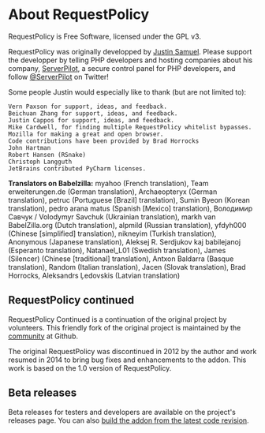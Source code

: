 # About RequestPolicy

RequestPolicy is Free Software, licensed under the GPL v3.

RequestPolicy was originally developped by [Justin Samuel](https://github.com/jsamuel). Please support the developper by telling PHP developers and hosting companies about his company, [ServerPilot](https://serverpilot.io), a secure control panel for PHP developers, and follow [@ServerPilot](https://twitter.com/@ServerPilot) on Twitter!

Some people Justin would especially like to thank (but are not limited to):

    Vern Paxson for support, ideas, and feedback.
    Beichuan Zhang for support, ideas, and feedback.
    Justin Cappos for support, ideas, and feedback.
    Mike Cardwell, for finding multiple RequestPolicy whitelist bypasses.
    Mozilla for making a great and open browser.
    Code contributions have been provided by Brad Horrocks
    John Hartman
    Robert Hansen (RSnake)
    Christoph Langguth
    JetBrains contributed PyCharm licenses.

**Translators on Babelzilla:** myahoo (French translation), Team erweiterungen.de (German translation), Archaeopteryx (German translation), petruc (Portuguese [Brazil] translation), Sumin Byeon (Korean translation), pedro arana matus (Spanish [Mexico] translation), Володимир Савчук / Volodymyr Savchuk (Ukrainian translation), markh van BabelZilla.org (Dutch translation), alpmild (Russian translation), yfdyh000 (Chinese [simplified] translation), nikneyim (Turkish translation), Anonymous (Japanese translation), Aleksej R. Serdjukov kaj babilejanoj (Esperanto translation), Natanael_L01 (Swedish translation), James (Silencer) (Chinese [traditional] translation), Antxon Baldarra (Basque translation), Random (Italian translation), Jacen (Slovak translation), Brad Horrocks, Aleksandrs Ļedovskis (Latvian translation)


## RequestPolicy continued

RequestPolicy Continued is a continuation of the original project by volunteers. This friendly fork of the original project is maintained by the [community](https://github.com/RequestPolicyContinued/requestpolicy/graphs/contributors) at Github.

The original RequestPolicy was discontinued in 2012 by the author and work resumed in 2014 to bring bug fixes and enhancements to the addon. This work is based on the 1.0 version of RequestPolicy.

## Beta releases

Beta releases for testers and developers are available on the project's releases page. You can also [build the addon from the latest code revision](dev#getting-the-source-code).